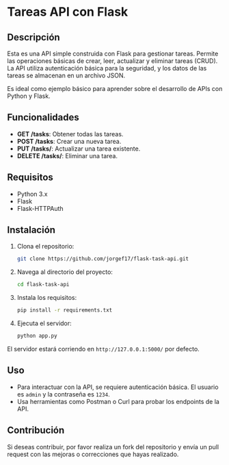 # Tareas API con Flask

## Descripción
Esta es una API  simple construida con Flask para gestionar tareas. Permite las operaciones básicas de crear, leer, actualizar y eliminar tareas (CRUD). La API utiliza autenticación básica para la seguridad, y los datos de las tareas se almacenan en un archivo JSON.

Es ideal como ejemplo básico para aprender sobre el desarrollo de APIs con Python y Flask.

## Funcionalidades
- **GET /tasks**: Obtener todas las tareas.
- **POST /tasks**: Crear una nueva tarea.
- **PUT /tasks/<id>**: Actualizar una tarea existente.
- **DELETE /tasks/<id>**: Eliminar una tarea.

## Requisitos
- Python 3.x
- Flask
- Flask-HTTPAuth

## Instalación
1. Clona el repositorio:
    ```bash
    git clone https://github.com/jorgef17/flask-task-api.git
    ```
2. Navega al directorio del proyecto:
    ```bash
    cd flask-task-api
    ```
3. Instala los requisitos:
    ```bash
    pip install -r requirements.txt
    ```

4. Ejecuta el servidor:
    ```bash
    python app.py
    ```

El servidor estará corriendo en `http://127.0.0.1:5000/` por defecto.

## Uso
- Para interactuar con la API, se requiere autenticación básica. El usuario es `admin` y la contraseña es `1234`.
- Usa herramientas como Postman o Curl para probar los endpoints de la API.

## Contribución
Si deseas contribuir, por favor realiza un fork del repositorio y envía un pull request con las mejoras o correcciones que hayas realizado.

